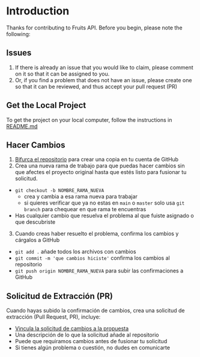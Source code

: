 # Introduction

Thanks for contributing to Fruits API. Before you begin, please note the following:

## Issues

1. If there is already an issue that you would like to claim, please comment on it so that it can be assigned to you.
2. Or, if you find a problem that does not have an issue, please create one so that it can be reviewed, and thus accept your pull request (PR)

## Get the Local Project

To get the project on your local computer, follow the instructions in [README.md](readme_eng.md)

## Hacer Cambios

1. [Bifurca el repositorio](https://docs.github.com/es/enterprise-server@3.1/get-started/quickstart/fork-a-repo) para crear una copia en tu cuenta de GitHub
2. Crea una nueva rama de trabajo para que puedas hacer cambios sin que afectes el proyecto original hasta que estés listo para fusionar tu solicitud.

- `git checkout -b NOMBRE_RAMA_NUEVA`
  - crea y cambia a esa rama nueva para trabajar
  - si quieres verificar que ya no estas en `main` o `master` solo usa `git branch` para chequear en que rama te encuentras
- Has cualquier cambio que resuelva el problema al que fuiste asignado o que descubriste

3. Cuando creas haber resuelto el problema, confirma los cambios y cárgalos a GitHub

- `git add .` añade todos los archivos con cambios
- `git commit -m 'que cambios hiciste'` confirma los cambios al repositorio
- `git push origin NOMBRE_RAMA_NUEVA` para subir las confirmaciones a GitHub
## Solicitud de Extracción (PR)

Cuando hayas subido la confirmación de cambios, crea una solicitud de extracción (Pull Request, PR), incluye:

- [Vincula la solicitud de cambios a la propuesta](https://docs.github.com/es/issues/tracking-your-work-with-issues/linking-a-pull-request-to-an-issue)
- Una descripción de lo que la solicitud añade al repositorio
- Puede que requiramos cambios antes de fusionar tu solicitud
- Si tienes algún problema o cuestión, no dudes en comunicarte